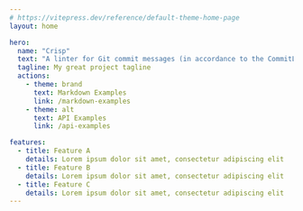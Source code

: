 ```yaml
---
# https://vitepress.dev/reference/default-theme-home-page
layout: home

hero:
  name: "Crisp"
  text: "A linter for Git commit messages (in accordance to the CommitLint specifications)."
  tagline: My great project tagline
  actions:
    - theme: brand
      text: Markdown Examples
      link: /markdown-examples
    - theme: alt
      text: API Examples
      link: /api-examples

features:
  - title: Feature A
    details: Lorem ipsum dolor sit amet, consectetur adipiscing elit
  - title: Feature B
    details: Lorem ipsum dolor sit amet, consectetur adipiscing elit
  - title: Feature C
    details: Lorem ipsum dolor sit amet, consectetur adipiscing elit
---
```


